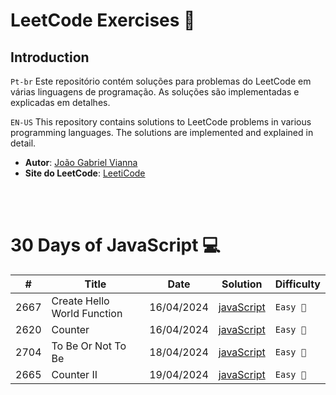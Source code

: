 # LeetCode Exercises 🚀

## Introduction
`Pt-br`
Este repositório contém soluções para problemas do LeetCode em várias linguagens de programação. As soluções são implementadas e explicadas em detalhes.

`EN-US`
This repository contains solutions to LeetCode problems in various programming languages. The solutions are implemented and explained in detail.


-  **Autor**: [João Gabriel Vianna](https://www.linkedin.com/in/jo%C3%A3o-gabriel-vianna-9439ba288/)<br/>
-  **Site do LeetCode**: [LeetiCode](https://leetcode.com/)

<br/><br/>

# 30 Days of JavaScript 💻

| # | Title | Date | Solution | Difficulty |
|---| ----- | ---- | -------- | ---------- |
| 2667  | Create Hello World Function    |    16/04/2024    |     [javaScript](https://github.com/JoaoGabrielVianna/leetcode/tree/main/30-Days-of-JavaScript/Create-Hello-World-Function)          |  `Easy 👶`       |
| 2620  | Counter | 16/04/2024 | [javaScript](https://github.com/JoaoGabrielVianna/leetcode/tree/main/30-Days-of-JavaScript/Counter) | `Easy 👶` |
| 2704  | To Be Or Not To Be| 18/04/2024 | [javaScript](https://github.com/JoaoGabrielVianna/leetcode/tree/main/30-Days-of-JavaScript/To-Be-Or-Not-To-Be) |`Easy 👶`|
| 2665  | Counter II | 19/04/2024 | [javaScript](https://github.com/JoaoGabrielVianna/leetcode/tree/main/30-Days-of-JavaScript/To-Be-Or-Not-To-Be) | `Easy 👶`|
